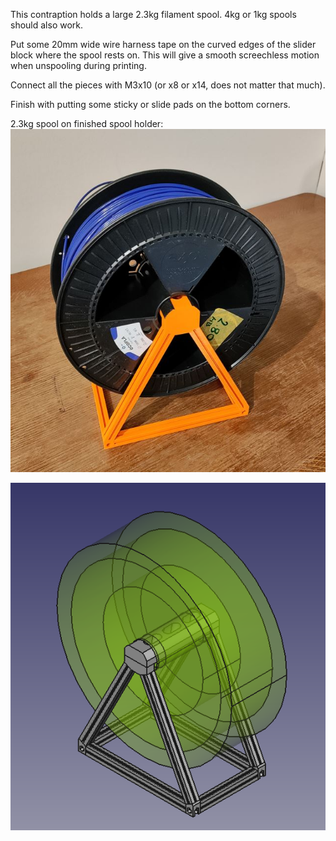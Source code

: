 This contraption holds a large 2.3kg filament spool. 4kg or 1kg spools should also work.

Put some 20mm wide wire harness tape on the curved edges of the slider block where the spool rests on. This will give a smooth screechless motion when unspooling during printing.

Connect all the pieces with M3x10 (or x8 or x14, does not matter that much).

Finish with putting some sticky or slide pads on the bottom corners.

2.3kg spool on finished spool holder:
![](Large%20spool%20holder.jpg)


![](Large%20spool%20holder.png)